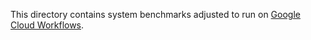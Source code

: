 This directory contains system benchmarks adjusted to run on [Google Cloud Workflows](https://cloud.google.com/workflows).
